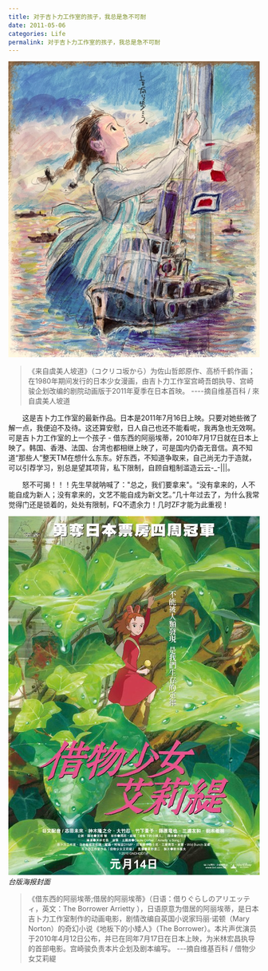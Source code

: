 ```yaml
---
title: 对于吉卜力工作室的孩子，我总是急不可耐
date: 2011-05-06
categories: Life
permalink: 对于吉卜力工作室的孩子，我总是急不可耐
---
```


![](/image/图/对于吉卜力工作室的孩子，我总是急不可耐01.jpg)

>《来自虞美人坡道》（コクリコ坂から）为佐山哲郎原作、高桥千鹤作画；在1980年期间发行的日本少女漫画，由吉卜力工作室宫崎吾朗执导、宫崎骏企划改编的剧院动画版于2011年夏季在日本首映。           ----摘自维基百科 / 來自虞美人坡道

　　这是吉卜力工作室的最新作品。日本是2011年7月16日上映。只要对她些微了解一点，我便迫不及待。这还算安慰，日人自己也还不能看呢，我再急也无效啊。可是吉卜力工作室的上一个孩子 - 借东西的阿丽埃蒂，2010年7月17日就在日本上映了。韩国、香港、法国、台湾也都相继上映了，可是国内仍杳无音信。真不知道“那些人”整天TM在想什么东东。好东西，不知道争取来，自己尚无力于造就，可以引荐学习，别总是望其项背，私下限制，自顾自粗制滥造云云-_-|||。

　　怒不可揭！！！先生早就呐喊了："总之，我们要拿来"。“没有拿来的，人不能自成为新人；没有拿来的，文艺不能自成为新文艺。”几十年过去了，为什么我常觉得门还是锁着的，处处有限制，FQ不遗余力！几时ZF才能为此重视！

![](/image/图/对于吉卜力工作室的孩子，我总是急不可耐02.jpg)
*台版海报封面*

>《借东西的阿丽埃蒂;借居的阿丽埃蒂》（日语：借りぐらしのアリエッティ，英文：The Borrower Arrietty ），日语原意为借居的阿丽埃蒂，是日本吉卜力工作室制作的动画电影，剧情改编自英国小说家玛丽·诺顿（Mary Norton）的奇幻小说《地板下的小矮人》（The Borrower）。本片声优演员于2010年4月12日公布，并已在同年7月17日在日本上映，为米林宏昌执导的首部电影。宫崎骏负责本片企划及剧本编写。    ---摘自维基百科 / 借物少女艾莉緹
